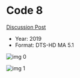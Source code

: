 # Code 8

[Discussion Post](https://www.avsforum.com/threads/bass-eq-for-filtered-movies.2995212/post-58995758)

* Year: 2019
* Format: DTS-HD MA 5.1

![img 0](https://i.imgur.com/0tW19nd.jpg)

![img 1](https://i.imgur.com/qVfVl57.png)

